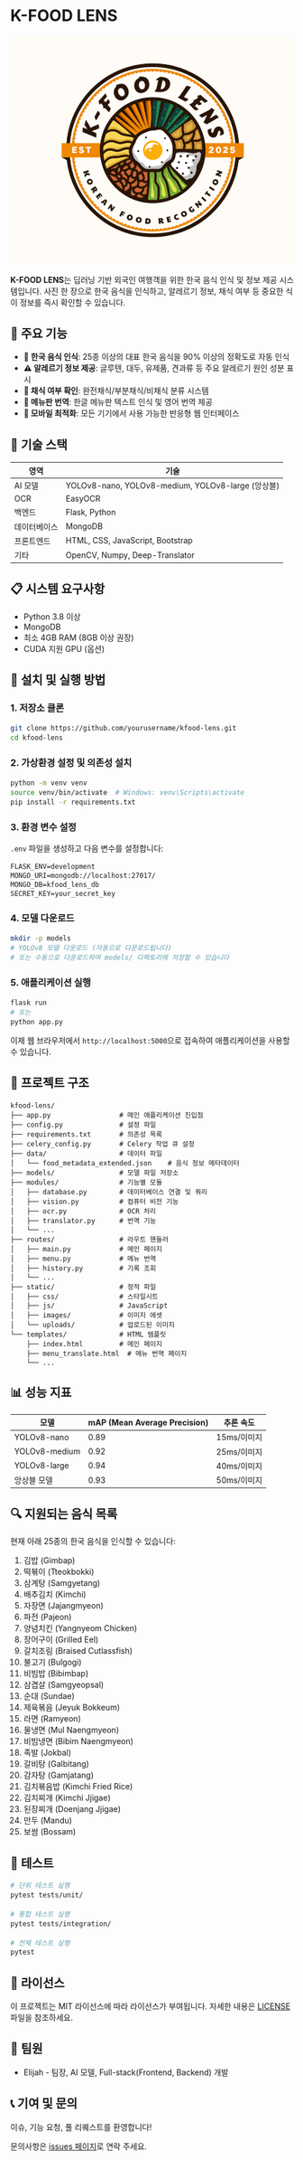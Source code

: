 # K-FOOD LENS

![K-FOOD LENS Banner](static/images/kfood_lens_banner.png)

**K-FOOD LENS**는 딥러닝 기반 외국인 여행객을 위한 한국 음식 인식 및 정보 제공 시스템입니다. 사진 한 장으로 한국 음식을 인식하고, 알레르기 정보, 채식 여부 등 중요한 식이 정보를 즉시 확인할 수 있습니다.

## 🌟 주요 기능

- **🍜 한국 음식 인식**: 25종 이상의 대표 한국 음식을 90% 이상의 정확도로 자동 인식
- **⚠️ 알레르기 정보 제공**: 글루텐, 대두, 유제품, 견과류 등 주요 알레르기 원인 성분 표시
- **🥗 채식 여부 확인**: 완전채식/부분채식/비채식 분류 시스템
- **📝 메뉴판 번역**: 한글 메뉴판 텍스트 인식 및 영어 번역 제공
- **📱 모바일 최적화**: 모든 기기에서 사용 가능한 반응형 웹 인터페이스

## 🚀 기술 스택

| 영역 | 기술 |
|------|------|
| AI 모델 | YOLOv8-nano, YOLOv8-medium, YOLOv8-large (앙상블) |
| OCR | EasyOCR |
| 백엔드 | Flask, Python |
| 데이터베이스 | MongoDB |
| 프론트엔드 | HTML, CSS, JavaScript, Bootstrap |
| 기타 | OpenCV, Numpy, Deep-Translator |

## 📋 시스템 요구사항

- Python 3.8 이상
- MongoDB
- 최소 4GB RAM (8GB 이상 권장)
- CUDA 지원 GPU (옵션)

## 🔧 설치 및 실행 방법

### 1. 저장소 클론

```bash
git clone https://github.com/yourusername/kfood-lens.git
cd kfood-lens
```

### 2. 가상환경 설정 및 의존성 설치

```bash
python -m venv venv
source venv/bin/activate  # Windows: venv\Scripts\activate
pip install -r requirements.txt
```

### 3. 환경 변수 설정

`.env` 파일을 생성하고 다음 변수를 설정합니다:

```
FLASK_ENV=development
MONGO_URI=mongodb://localhost:27017/
MONGO_DB=kfood_lens_db
SECRET_KEY=your_secret_key
```

### 4. 모델 다운로드

```bash
mkdir -p models
# YOLOv8 모델 다운로드 (자동으로 다운로드됩니다)
# 또는 수동으로 다운로드하여 models/ 디렉토리에 저장할 수 있습니다
```

### 5. 애플리케이션 실행

```bash
flask run
# 또는
python app.py
```

이제 웹 브라우저에서 `http://localhost:5000`으로 접속하여 애플리케이션을 사용할 수 있습니다.

## 📁 프로젝트 구조

```
kfood-lens/
├── app.py                 # 메인 애플리케이션 진입점
├── config.py              # 설정 파일
├── requirements.txt       # 의존성 목록
├── celery_config.py       # Celery 작업 큐 설정
├── data/                  # 데이터 파일
│   └── food_metadata_extended.json    # 음식 정보 메타데이터
├── models/                # 모델 파일 저장소
├── modules/               # 기능별 모듈
│   ├── database.py        # 데이터베이스 연결 및 쿼리
│   ├── vision.py          # 컴퓨터 비전 기능
│   ├── ocr.py             # OCR 처리
│   ├── translator.py      # 번역 기능
│   └── ...
├── routes/                # 라우트 핸들러
│   ├── main.py            # 메인 페이지
│   ├── menu.py            # 메뉴 번역
│   ├── history.py         # 기록 조회
│   └── ...
├── static/                # 정적 파일
│   ├── css/               # 스타일시트
│   ├── js/                # JavaScript
│   ├── images/            # 이미지 에셋
│   └── uploads/           # 업로드된 이미지
└── templates/             # HTML 템플릿
    ├── index.html         # 메인 페이지
    ├── menu_translate.html  # 메뉴 번역 페이지
    └── ...
```

## 📊 성능 지표

| 모델 | mAP (Mean Average Precision) | 추론 속도 |
|------|------------------------------|-----------|
| YOLOv8-nano | 0.89 | 15ms/이미지 |
| YOLOv8-medium | 0.92 | 25ms/이미지 |
| YOLOv8-large | 0.94 | 40ms/이미지 |
| 앙상블 모델 | 0.93 | 50ms/이미지 |

## 🔍 지원되는 음식 목록

현재 아래 25종의 한국 음식을 인식할 수 있습니다:

1. 김밥 (Gimbap)
2. 떡볶이 (Tteokbokki)
3. 삼계탕 (Samgyetang)
4. 배추김치 (Kimchi)
5. 자장면 (Jajangmyeon)
6. 파전 (Pajeon)
7. 양념치킨 (Yangnyeom Chicken)
8. 장어구이 (Grilled Eel)
9. 갈치조림 (Braised Cutlassfish)
10. 불고기 (Bulgogi)
11. 비빔밥 (Bibimbap)
12. 삼겹살 (Samgyeopsal)
13. 순대 (Sundae)
14. 제육볶음 (Jeyuk Bokkeum)
15. 라면 (Ramyeon)
16. 물냉면 (Mul Naengmyeon)
17. 비빔냉면 (Bibim Naengmyeon)
18. 족발 (Jokbal)
19. 갈비탕 (Galbitang)
20. 감자탕 (Gamjatang)
21. 김치볶음밥 (Kimchi Fried Rice)
22. 김치찌개 (Kimchi Jjigae)
23. 된장찌개 (Doenjang Jjigae)
24. 만두 (Mandu)
25. 보쌈 (Bossam)

## 🧪 테스트

```bash
# 단위 테스트 실행
pytest tests/unit/

# 통합 테스트 실행
pytest tests/integration/

# 전체 테스트 실행
pytest
```

## 📝 라이선스

이 프로젝트는 MIT 라이선스에 따라 라이선스가 부여됩니다. 자세한 내용은 [LICENSE](LICENSE) 파일을 참조하세요.

## 👥 팀원

- Elijah - 팀장, AI 모델, Full-stack(Frontend, Backend) 개발
## 📞 기여 및 문의

이슈, 기능 요청, 풀 리퀘스트를 환영합니다! 

문의사항은 [issues 페이지](https://github.com/eiljahuni/kfood-lens/issues)로 연락 주세요.
